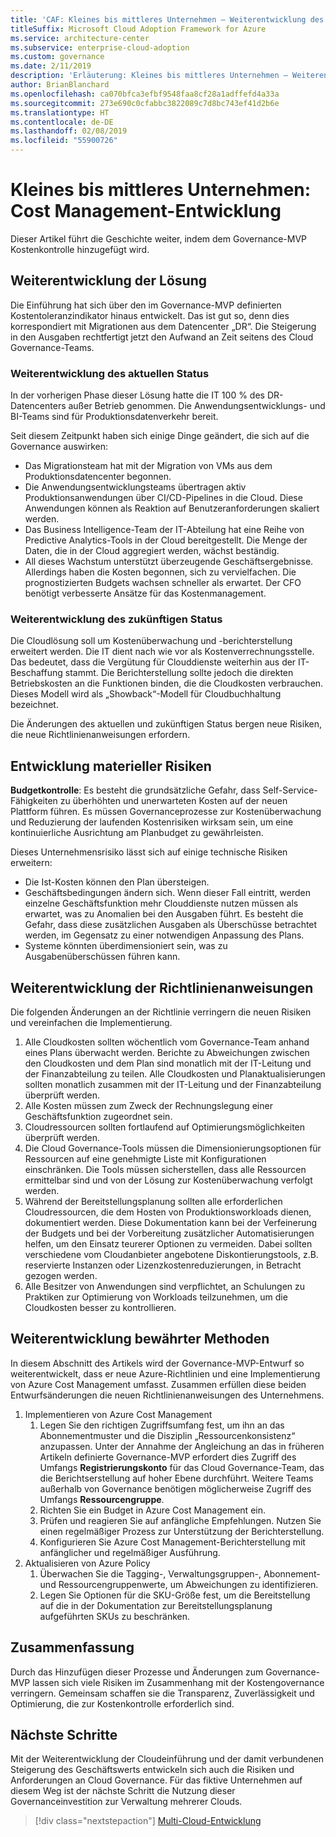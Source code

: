 ```yaml
---
title: 'CAF: Kleines bis mittleres Unternehmen – Weiterentwicklung des Kostenmanagements  '
titleSuffix: Microsoft Cloud Adoption Framework for Azure
ms.service: architecture-center
ms.subservice: enterprise-cloud-adoption
ms.custom: governance
ms.date: 2/11/2019
description: 'Erläuterung: Kleines bis mittleres Unternehmen – Weiterentwicklung des Kostenmanagements'
author: BrianBlanchard
ms.openlocfilehash: ca070bfca3efbf9548faa8cf28a1adffefd4a33a
ms.sourcegitcommit: 273e690c0cfabbc3822089c7d8bc743ef41d2b6e
ms.translationtype: HT
ms.contentlocale: de-DE
ms.lasthandoff: 02/08/2019
ms.locfileid: "55900726"
---
```

# <a name="small-to-medium-enterprise-cost-management-evolution"></a>Kleines bis mittleres Unternehmen: Cost Management-Entwicklung

Dieser Artikel führt die Geschichte weiter, indem dem Governance-MVP Kostenkontrolle hinzugefügt wird.

## <a name="evolution-of-the-narrative"></a>Weiterentwicklung der Lösung

Die Einführung hat sich über den im Governance-MVP definierten Kostentoleranzindikator hinaus entwickelt. Das ist gut so, denn dies korrespondiert mit Migrationen aus dem Datencenter „DR“. Die Steigerung in den Ausgaben rechtfertigt jetzt den Aufwand an Zeit seitens des Cloud Governance-Teams.

### <a name="evolution-of-the-current-state"></a>Weiterentwicklung des aktuellen Status

In der vorherigen Phase dieser Lösung hatte die IT 100 % des DR-Datencenters außer Betrieb genommen. Die Anwendungsentwicklungs- und BI-Teams sind für Produktionsdatenverkehr bereit.

Seit diesem Zeitpunkt haben sich einige Dinge geändert, die sich auf die Governance auswirken:

- Das Migrationsteam hat mit der Migration von VMs aus dem Produktionsdatencenter begonnen.
- Die Anwendungsentwicklungsteams übertragen aktiv Produktionsanwendungen über CI/CD-Pipelines in die Cloud. Diese Anwendungen können als Reaktion auf Benutzeranforderungen skaliert werden.
- Das Business Intelligence-Team der IT-Abteilung hat eine Reihe von Predictive Analytics-Tools in der Cloud bereitgestellt. Die Menge der Daten, die in der Cloud aggregiert werden, wächst beständig.
- All dieses Wachstum unterstützt überzeugende Geschäftsergebnisse. Allerdings haben die Kosten begonnen, sich zu vervielfachen. Die prognostizierten Budgets wachsen schneller als erwartet. Der CFO benötigt verbesserte Ansätze für das Kostenmanagement.

### <a name="evolution-of-the-future-state"></a>Weiterentwicklung des zukünftigen Status

Die Cloudlösung soll um Kostenüberwachung und -berichterstellung erweitert werden. Die IT dient nach wie vor als Kostenverrechnungsstelle. Das bedeutet, dass die Vergütung für Clouddienste weiterhin aus der IT-Beschaffung stammt. Die Berichterstellung sollte jedoch die direkten Betriebskosten an die Funktionen binden, die die Cloudkosten verbrauchen. Dieses Modell wird als „Showback“-Modell für Cloudbuchhaltung bezeichnet.

Die Änderungen des aktuellen und zukünftigen Status bergen neue Risiken, die neue Richtlinienanweisungen erfordern.

## <a name="evolution-of-tangible-risks"></a>Entwicklung materieller Risiken

**Budgetkontrolle**: Es besteht die grundsätzliche Gefahr, dass Self-Service-Fähigkeiten zu überhöhten und unerwarteten Kosten auf der neuen Plattform führen. Es müssen Governanceprozesse zur Kostenüberwachung und Reduzierung der laufenden Kostenrisiken wirksam sein, um eine kontinuierliche Ausrichtung am Planbudget zu gewährleisten.

Dieses Unternehmensrisiko lässt sich auf einige technische Risiken erweitern:

- Die Ist-Kosten können den Plan übersteigen.
- Geschäftsbedingungen ändern sich. Wenn dieser Fall eintritt, werden einzelne Geschäftsfunktion mehr Clouddienste nutzen müssen als erwartet, was zu Anomalien bei den Ausgaben führt. Es besteht die Gefahr, dass diese zusätzlichen Ausgaben als Überschüsse betrachtet werden, im Gegensatz zu einer notwendigen Anpassung des Plans.
- Systeme könnten überdimensioniert sein, was zu Ausgabenüberschüssen führen kann.

## <a name="evolution-of-the-policy-statements"></a>Weiterentwicklung der Richtlinienanweisungen

Die folgenden Änderungen an der Richtlinie verringern die neuen Risiken und vereinfachen die Implementierung.

1. Alle Cloudkosten sollten wöchentlich vom Governance-Team anhand eines Plans überwacht werden. Berichte zu Abweichungen zwischen den Cloudkosten und dem Plan sind monatlich mit der IT-Leitung und der Finanzabteilung zu teilen. Alle Cloudkosten und Planaktualisierungen sollten monatlich zusammen mit der IT-Leitung und der Finanzabteilung überprüft werden.
2. Alle Kosten müssen zum Zweck der Rechnungslegung einer Geschäftsfunktion zugeordnet sein.
3. Cloudressourcen sollten fortlaufend auf Optimierungsmöglichkeiten überprüft werden.
4. Die Cloud Governance-Tools müssen die Dimensionierungsoptionen für Ressourcen auf eine genehmigte Liste mit Konfigurationen einschränken. Die Tools müssen sicherstellen, dass alle Ressourcen ermittelbar sind und von der Lösung zur Kostenüberwachung verfolgt werden.
5. Während der Bereitstellungsplanung sollten alle erforderlichen Cloudressourcen, die dem Hosten von Produktionsworkloads dienen, dokumentiert werden. Diese Dokumentation kann bei der Verfeinerung der Budgets und bei der Vorbereitung zusätzlicher Automatisierungen helfen, um den Einsatz teurerer Optionen zu vermeiden. Dabei sollten verschiedene vom Cloudanbieter angebotene Diskontierungstools, z.B. reservierte Instanzen oder Lizenzkostenreduzierungen, in Betracht gezogen werden.
6. Alle Besitzer von Anwendungen sind verpflichtet, an Schulungen zu Praktiken zur Optimierung von Workloads teilzunehmen, um die Cloudkosten besser zu kontrollieren.

## <a name="evolution-of-the-best-practices"></a>Weiterentwicklung bewährter Methoden

In diesem Abschnitt des Artikels wird der Governance-MVP-Entwurf so weiterentwickelt, dass er neue Azure-Richtlinien und eine Implementierung von Azure Cost Management umfasst. Zusammen erfüllen diese beiden Entwurfsänderungen die neuen Richtlinienanweisungen des Unternehmens.

1. Implementieren von Azure Cost Management
    1. Legen Sie den richtigen Zugriffsumfang fest, um ihn an das Abonnementmuster und die Disziplin „Ressourcenkonsistenz“ anzupassen. Unter der Annahme der Angleichung an das in früheren Artikeln definierte Governance-MVP erfordert dies Zugriff des Umfangs **Registrierungskonto** für das Cloud Governance-Team, das die Berichtserstellung auf hoher Ebene durchführt. Weitere Teams außerhalb von Governance benötigen möglicherweise Zugriff des Umfangs **Ressourcengruppe**.
    2. Richten Sie ein Budget in Azure Cost Management ein.
    3. Prüfen und reagieren Sie auf anfängliche Empfehlungen. Nutzen Sie einen regelmäßiger Prozess zur Unterstützung der Berichterstellung.
    4. Konfigurieren Sie Azure Cost Management-Berichterstellung mit anfänglicher und regelmäßiger Ausführung.
2. Aktualisieren von Azure Policy
    1. Überwachen Sie die Tagging-, Verwaltungsgruppen-, Abonnement- und Ressourcengruppenwerte, um Abweichungen zu identifizieren.
    2. Legen Sie Optionen für die SKU-Größe fest, um die Bereitstellung auf die in der Dokumentation zur Bereitstellungsplanung aufgeführten SKUs zu beschränken.

## <a name="conclusion"></a>Zusammenfassung

Durch das Hinzufügen dieser Prozesse und Änderungen zum Governance-MVP lassen sich viele Risiken im Zusammenhang mit der Kostengovernance verringern. Gemeinsam schaffen sie die Transparenz, Zuverlässigkeit und Optimierung, die zur Kostenkontrolle erforderlich sind.

## <a name="next-steps"></a>Nächste Schritte

Mit der Weiterentwicklung der Cloudeinführung und der damit verbundenen Steigerung des Geschäftswerts entwickeln sich auch die Risiken und Anforderungen an Cloud Governance. Für das fiktive Unternehmen auf diesem Weg ist der nächste Schritt die Nutzung dieser Governanceinvestition zur Verwaltung mehrerer Clouds.

> [!div class="nextstepaction"]
> [Multi-Cloud-Entwicklung](./multi-cloud-evolution.md)
